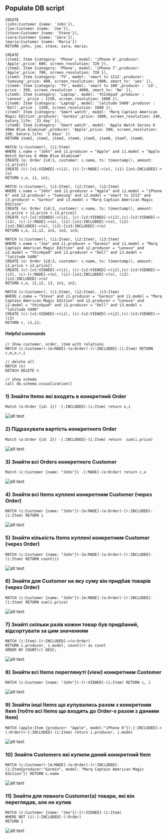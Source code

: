 ## Populate DB script

```shell
CREATE 
(john:Customer {name: 'John'}),
(joe:Customer {name: 'Joe'}),
(steve:Customer {name: 'Steve'}),
(sara:Customer {name: 'Sara'}),
(maria:Customer {name: 'Maria'})
RETURN john, joe, steve, sara, maria;

CREATE
(item1: Item {category: 'Phone', model: 'iPhone 6',producer: 'Apple',price: 600, screen_resolution: 720 }),
(item2: Item {category: 'Phone', model: 'iPhone 7',producer: 'Apple',price: 700, screen_resolution: 720 }),
(item3: Item {category: 'TV', model: 'smart tv 1212',producer: 'Sumsung',price: 400, screen_resolution: 1080, smart_tv: 'yes' }),
(item4: Item {category: 'TV', model: 'smart tv 100',producer : 'LG', price : 350, screen_resolution : 4000, smart_tv: 'No' }),
(item5: Item {category: 'Laptop', model: 'thinkpad',producer : 'Lenovo', price : 1250, screen_resolution: 1080 }),
(item6: Item {category: 'Laptop', model: 'latitude 5400',producer : 'Dell',price : 1350, screen_resolution: 1080 }),
(item7: Item {category: 'Smart watch', model: 'Marq Captain American Magic Edition',producer: 'Garmin',price: 1800, screen_resolution: 240, batary_life: '21 day' }),
(item8: Item {category: 'Smart watch', model: 'Apple Watch Series 6 40mm Blue Aluminum',producer: 'Apple',price: 500, screen_resolution: 240, batary_life: '2 days' })
RETURN item1, item2, item3, item4, item5, item6, item7, item8;

MATCH (c:Customer), (i1:Item)
WHERE c.name = "John" and i1.producer = "Apple" and i1.model = "Apple Watch Series 6 40mm Blue Aluminum"
CREATE (o: Order {id:1, customer: c.name, ts: timestamp(), amount: i1.price})
CREATE (c)-[v1:VIEWED]->(i1), (c)-[r:MADE]->(o), (i1)-[in1:INCLUDED]->(o)
RETURN c,o, i1, in1;

MATCH (c:Customer), (i1:Item), (i2:Item), (i3:Item) 
WHERE c.name = "John" and i1.producer = "Apple" and i1.model = "iPhone 6" and i2.producer = "Sumsung" and i2.model = "smart tv 1212" and i3.producer = "Garmin" and i3.model = "Marq Captain American Magic Edition"
CREATE (o: Order {id:2, customer: c.name, ts: timestamp(), amount: i1.price + i2.price + i3.price})
CREATE (c)-[v1:VIEWED]->(i1), (c)-[v2:VIEWED]->(i2),(c)-[v3:VIEWED]->(i3), (c)-[r:MADE]->(o), (i1)-[in1:INCLUDED]->(o), (i2)-[in2:INCLUDED]->(o), (i3)-[in3:INCLUDED]->(o)
RETURN c,o, i1,i2, in1, in2, in3;

MATCH (c:Customer), (i1:Item), (i2:Item), (i3:Item)
WHERE c.name = "Joe" and i1.producer = "Garmin" and i1.model = "Marq Captain American Magic Edition" and i2.producer = "Lenovo" and i2.model = "thinkpad" and i3.producer = "Dell" and i3.model = "latitude 5400"
CREATE (o: Order {id:3, customer: c.name, ts: timestamp(), amount: i1.price + i2.price})
CREATE (c)-[v1:VIEWED]->(i1), (c)-[v2:VIEWED]->(i2),(c)-[v3:VIEWED]->(i3), (c)-[r:MADE]->(o), (i1)-[in1:INCLUDED]->(o), (i2)-[in2:INCLUDED]->(o)
RETURN c,o, i1,i2, i3, in1, in2;

MATCH (c:Customer), (i1:Item), (i2:Item), (i3:Item)
WHERE c.name = "Steve" and i1.producer = "Garmin" and i1.model = "Marq Captain American Magic Edition" and i2.producer = "Lenovo" and i2.model = "thinkpad" and i3.producer = "Dell" and i3.model = "latitude 5400"
CREATE (c)-[v1:VIEWED]->(i1), (c)-[v2:VIEWED]->(i2),(c)-[v3:VIEWED]->(i3)
RETURN c, i1,i2;

```

#### Helpful commands
```shell
// Show customer, order, item with relations
MATCH (c:Customer)-[m:MADE]-(o:Order)-[r:INCLUDED]-(i:Item) RETURN c,m,o,r,i

// delete all
MATCH (n)
DETACH DELETE n

// show schema
call db.schema.visualization()
```
### 1) Знайти Items які входять в конкретний Order

```shell
Match (o:Order {id: 1}) -[:INCLUDED]-(i:Item) return o,i
```

![alt text](https://github.com/OrestOhorodnyk/two-phase-commit/blob/master/Neo4j/Screenshots/1.png)

### 2) Підрахувати вартість конкретного Order

```shell
Match (o:Order {id: 2}) -[:INCLUDED]-(i:Item) return  sum(i.price)
```

![alt text](https://github.com/OrestOhorodnyk/two-phase-commit/blob/master/Neo4j/Screenshots/2.png)

### 3) Знайти всі Orders конкретного Customer

```shell
Match (c:Customer {name: "John"}) -[:MADE]-(o:Order) return c,o
```
![alt text](https://github.com/OrestOhorodnyk/two-phase-commit/blob/master/Neo4j/Screenshots/3.png)


### 4) Знайти всі Items куплені конкретним Customer (через Order)

```shell
MATCH (c:Customer {name: "John"})-[m:MADE]-(o:Order)-[r:INCLUDED]-(i:Item) RETURN i
```

![alt text](https://github.com/OrestOhorodnyk/two-phase-commit/blob/master/Neo4j/Screenshots/4.png)

### 5) Знайти кількість Items куплені конкретним Customer (через Order)

```shell
MATCH (c:Customer {name: "John"})-[m:MADE]-(o:Order)-[r:INCLUDED]-(i:Item) RETURN count(i)
```

![alt text](https://github.com/OrestOhorodnyk/two-phase-commit/blob/master/Neo4j/Screenshots/5.png)

### 6) Знайти для Customer на яку суму він придбав товарів (через Order)

```shell
MATCH (c:Customer {name: "John"})-[m:MADE]-(o:Order)-[r:INCLUDED]-(i:Item) RETURN sum(i.price)
```

![alt text](https://github.com/OrestOhorodnyk/two-phase-commit/blob/master/Neo4j/Screenshots/6.png)

### 7) Знайті скільки разів кожен товар був придбаний, відсортувати за цим значенням

```shell
MATCH (i:Item)-[r:INCLUDED]->(o:Order)
RETURN i.producer, i.model, count(r) as count
ORDER BY COUNT(r) DESC;
```

![alt text](https://github.com/OrestOhorodnyk/two-phase-commit/blob/master/Neo4j/Screenshots/7.png)

### 8) Знайти всі Items переглянуті (view) конкретним Customer

```shell 
MATCH (c:Customer {name: "John"})-[r:VIEWED]-(i:Item) RETURN c, i
```

![alt text](https://github.com/OrestOhorodnyk/two-phase-commit/blob/master/Neo4j/Screenshots/8.png)


### 9) Знайти інші Items що купувались разом з конкретним Item (тобто всі Items що входять до Order-s разом з даними Item)

```shell
MATCH (apple:Item {producer: "Apple", model:"iPhone 6"})-[:INCLUDED]->(:Order)<-[:INCLUDED]-(i:Item) return i.producer, i.model
```

![alt text](https://github.com/OrestOhorodnyk/two-phase-commit/blob/master/Neo4j/Screenshots/9.png)


### 10) Знайти Customers які купили даний конкретний Item

```shell
MATCH (c:Customer)-[m:MADE]-(o:Order)-[r:INCLUDED]-(i:Item{producer:"Garmin", model: "Marq Captain American Magic Edition"}) RETURN c.name
```

![alt text](https://github.com/OrestOhorodnyk/two-phase-commit/blob/master/Neo4j/Screenshots/10.png)


### 11) Знайти для певного Customer(а) товари, які він переглядав, але не купив

```shell
MATCH (c:Customer {name: "Joe"})-[r:VIEWED]-(i:Item)
WHERE NOT (i)-[:INCLUDED]-(:Order)
RETURN i
```

![alt text](https://github.com/OrestOhorodnyk/two-phase-commit/blob/master/Neo4j/Screenshots/11.png)